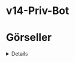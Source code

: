 # v14-Priv-Bot

# Görseller
<details>
 <img width="450" alt="image" src="https://cdn.discordapp.com/attachments/1194287966764400680/1198740741481050184/image.png?ex=65c00150&is=65ad8c50&hm=a1ae91ea44bd6e255735c7e2f372c547161a28a55358797128588aa77ec56acc&
">
<img width="450" alt="image" src="https://cdn.discordapp.com/attachments/1194287966764400680/1198740969571483678/image.png?ex=65c00186&is=65ad8c86&hm=f114c1df52d5fd1e454ce7a957c511c6a7e2de920463d891184abde6497ae903&">
<img width="450" alt="image" src="https://cdn.discordapp.com/attachments/1194287966764400680/1198741222441893960/image.png?ex=65c001c2&is=65ad8cc2&hm=33b8cb304f8b24f5ec57d2ec3cc8a1fb04ae1c56d3cdcac4582cc8e27973b9a0&">
<img width="450" alt="image" src="https://cdn.discordapp.com/attachments/1194287966764400680/1198741283301249044/image.png?ex=65c001d1&is=65ad8cd1&hm=da7496228c37ebe6c7a394e40f18dec92d19476b9e15cc3c41dd07c4b31c59c2&">
<img width="450" alt="image" src="https://cdn.discordapp.com/attachments/1194287966764400680/1198741351202832504/image.png?ex=65c001e1&is=65ad8ce1&hm=256f1a6047677c1f33e62371e45313957579dec80554770f54b4e225c9048446&">
</details>
